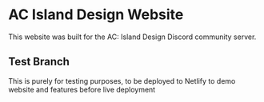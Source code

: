 # AC Island Design Website
This website was built for the AC: Island Design Discord community server.

## Test Branch
This is purely for testing purposes, to be deployed to Netlify to demo website and features before live deployment